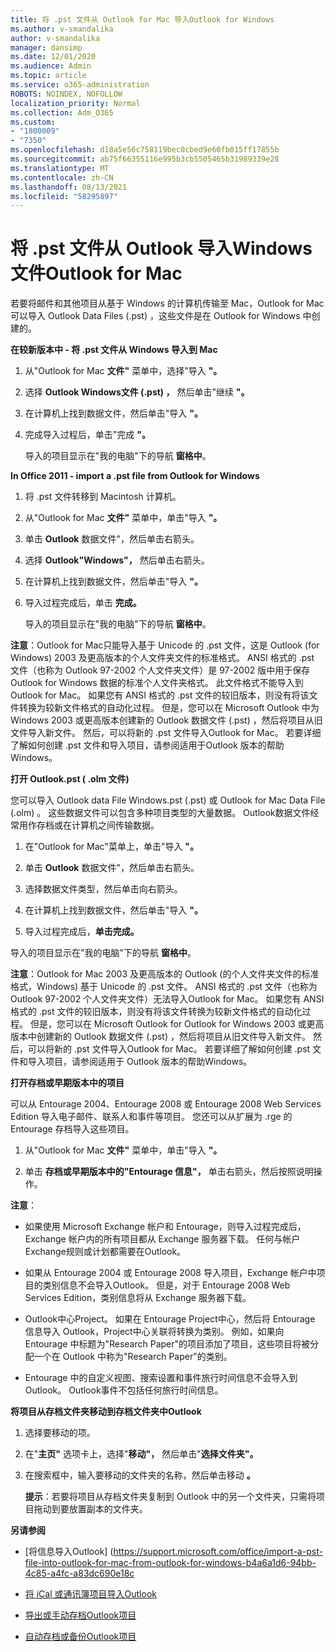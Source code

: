 ```yaml
---
title: 将 .pst 文件从 Outlook for Mac 导入Outlook for Windows
ms.author: v-smandalika
author: v-smandalika
manager: dansimp
ms.date: 12/01/2020
ms.audience: Admin
ms.topic: article
ms.service: o365-administration
ROBOTS: NOINDEX, NOFOLLOW
localization_priority: Normal
ms.collection: Adm_O365
ms.custom:
- "1800009"
- "7350"
ms.openlocfilehash: d18a5e56c758119bec0cbed9e60fb015ff17855b
ms.sourcegitcommit: ab75f66355116e995b3cb5505465b31989339e28
ms.translationtype: MT
ms.contentlocale: zh-CN
ms.lasthandoff: 08/13/2021
ms.locfileid: "58295897"
---
```

# <a name="import-a-pst-file-from-outlook-for-windows-to-outlook-for-mac"></a>将 .pst 文件从 Outlook 导入Windows文件Outlook for Mac 

若要将邮件和其他项目从基于 Windows 的计算机传输至 Mac，Outlook for Mac 可以导入 Outlook Data Files (.pst) ，这些文件是在 Outlook for Windows 中创建的。

**在较新版本中 - 将 .pst 文件从 Windows 导入到 Mac**

1. 从"Outlook for Mac **文件"** 菜单中，选择"导入 **"。**

2. 选择 **Outlook Windows文件 (.pst) ，** 然后单击"继续 **"。**

3. 在计算机上找到数据文件，然后单击"导入 **"。**

4. 完成导入过程后，单击"完成 **"。**

   导入的项目显示在"我的电脑"下的导航 **窗格中**。


**In Office 2011 - import a .pst file from Outlook for Windows**

1. 将 .pst 文件转移到 Macintosh 计算机。

2. 从"Outlook for Mac **文件"** 菜单中，单击"导入 **"。**

3. 单击 **Outlook** 数据文件"，然后单击右箭头。

4. 选择 **Outlook"Windows"，** 然后单击右箭头。

5. 在计算机上找到数据文件，然后单击"导入 **"。**

6. 导入过程完成后，单击 **完成。**

   导入的项目显示在"我的电脑"下的导航 **窗格中**。

**注意**：Outlook for Mac只能导入基于 Unicode 的 .pst 文件，这是 Outlook (for Windows) 2003 及更高版本的个人文件夹文件的标准格式。 ANSI 格式的 .pst 文件（也称为 Outlook 97-2002 个人文件夹文件）是 97-2002 版中用于保存 Outlook for Windows 数据的标准个人文件夹格式。 此文件格式不能导入到Outlook for Mac。 如果您有 ANSI 格式的 .pst 文件的较旧版本，则没有将该文件转换为较新文件格式的自动化过程。 但是，您可以在 Microsoft Outlook 中为 Windows 2003 或更高版本创建新的 Outlook 数据文件 (.pst) ，然后将项目从旧文件导入新文件。 然后，可以将新的 .pst 文件导入Outlook for Mac。 若要详细了解如何创建 .pst 文件和导入项目，请参阅适用于Outlook 版本的帮助Windows。

**打开 Outlook.pst ( .olm 文件)**

您可以导入 Outlook data File Windows.pst (.pst) 或 Outlook for Mac Data File (.olm) 。 这些数据文件可以包含多种项目类型的大量数据。 Outlook数据文件经常用作存档或在计算机之间传输数据。

1. 在"Outlook for Mac"菜单上，单击"导入 **"。**

2. 单击 **Outlook** 数据文件"，然后单击右箭头。

3. 选择数据文件类型，然后单击向右箭头。

4. 在计算机上找到数据文件，然后单击"导入 **"。**

5. 导入过程完成后，**单击完成。**

导入的项目显示在"我的电脑"下的导航 **窗格中**。

**注意**：Outlook for Mac 2003 及更高版本的 Outlook (的个人文件夹文件的标准格式，Windows) 基于 Unicode 的 .pst 文件。 ANSI 格式的 .pst 文件（也称为 Outlook 97-2002 个人文件夹文件）无法导入Outlook for Mac。 如果您有 ANSI 格式的 .pst 文件的较旧版本，则没有将该文件转换为较新文件格式的自动化过程。 但是，您可以在 Microsoft Outlook for Outlook for Windows 2003 或更高版本中创建新的 Outlook 数据文件 (.pst) ，然后将项目从旧文件导入新文件。 然后，可以将新的 .pst 文件导入Outlook for Mac。 若要详细了解如何创建 .pst 文件和导入项目，请参阅适用于 Outlook 版本的帮助Windows。 

**打开存档或早期版本中的项目**

可以从 Entourage 2004、Entourage 2008 或 Entourage 2008 Web Services Edition 导入电子邮件、联系人和事件等项目。 您还可以从扩展为 .rge 的 Entourage 存档导入这些项目。

1. 从"Outlook for Mac **文件"** 菜单中，单击"导入 **"。**

2. 单击 **存档或早期版本中的"Entourage 信息"，** 单击右箭头，然后按照说明操作。

**注意**：
- 如果使用 Microsoft Exchange 帐户和 Entourage，则导入过程完成后，Exchange 帐户内的所有项目都从 Exchange 服务器下载。 任何与帐户Exchange规则或计划都需要在Outlook。

- 如果从 Entourage 2004 或 Entourage 2008 导入项目，Exchange 帐户中项目的类别信息不会导入Outlook。 但是，对于 Entourage 2008 Web Services Edition，类别信息将从 Exchange 服务器下载。

- Outlook中心Project。 如果在 Entourage Project中心，然后将 Entourage 信息导入 Outlook，Project中心关联将转换为类别。 例如，如果向 Entourage 中标题为"Research Paper"的项目添加了项目，这些项目将被分配一个在 Outlook 中称为"Research Paper"的类别。

- Entourage 中的自定义视图、搜索设置和事件旅行时间信息不会导入到Outlook。 Outlook事件不包括任何旅行时间信息。

**将项目从存档文件夹移动到存档文件夹中Outlook**

1. 选择要移动的项。

2. 在"**主页"** 选项卡上，选择"**移动"，** 然后单击"**选择文件夹"。**

3. 在搜索框中，输入要移动的文件夹的名称，然后单击移动 **。**

   **提示**：若要将项目从存档文件夹复制到 Outlook 中的另一个文件夹，只需将项目拖动到要放置副本的文件夹。

**另请参阅**

- [将信息导入Outlook] (https://support.microsoft.com/office/import-a-pst-file-into-outlook-for-mac-from-outlook-for-windows-b4a6a1d6-94bb-4c85-a4fc-a83dc690e18c

- [将 iCal 或通讯簿项目导入Outlook](https://support.microsoft.com/office/import-ical-or-address-book-items-into-outlook-for-mac-0450a248-6a40-4f84-ba9c-6c545bc11639)


- [导出或手动存档Outlook项目](https://support.microsoft.com/office/export-items-to-an-archive-file-in-outlook-for-mac-281a62bf-cc42-46b1-9ad5-6bda80ca3106)

- [自动存档或备份Outlook项目](https://support.microsoft.com/office/automatically-archive-or-back-up-outlook-for-mac-items-441fcce5-2262-4b64-ac8c-fa949df989f5)
